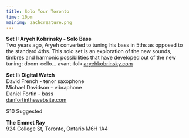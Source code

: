 ```yaml
---
title: Solo Tour Toronto
time: 10pm
mainimg: zachcreature.png
---
```

**Set I: Aryeh Kobrinsky - Solo Bass**  
Two years ago, Aryeh converted to tuning his bass in 5ths as opposed to the standard 4ths. This solo set is an exploration of the new sounds, timbres and harmonic possibilities that have developed out of the new tuning: doom-cello... avant-folk
[aryehkobrinsky.com](aryehkobrinsky.com)

**Set II: Digital Watch**  
David French - tenor saxophone  
Michael Davidson - vibraphone  
Daniel Fortin - bass  
[danfortinthewebsite.com](danfortinthewebsite.com)

$10 Suggested

**The Emmet Ray**  
924 College St, Toronto, Ontario M6H 1A4